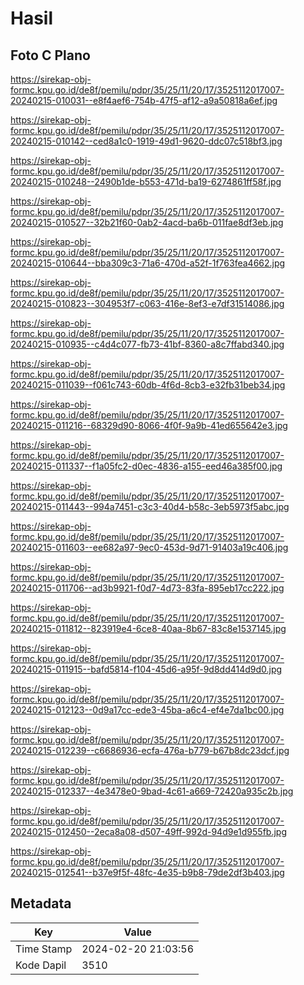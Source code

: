 # Hasil

## Foto C Plano

https://sirekap-obj-formc.kpu.go.id/de8f/pemilu/pdpr/35/25/11/20/17/3525112017007-20240215-010031--e8f4aef6-754b-47f5-af12-a9a50818a6ef.jpg

https://sirekap-obj-formc.kpu.go.id/de8f/pemilu/pdpr/35/25/11/20/17/3525112017007-20240215-010142--ced8a1c0-1919-49d1-9620-ddc07c518bf3.jpg

https://sirekap-obj-formc.kpu.go.id/de8f/pemilu/pdpr/35/25/11/20/17/3525112017007-20240215-010248--2490b1de-b553-471d-ba19-6274861ff58f.jpg

https://sirekap-obj-formc.kpu.go.id/de8f/pemilu/pdpr/35/25/11/20/17/3525112017007-20240215-010527--32b21f60-0ab2-4acd-ba6b-011fae8df3eb.jpg

https://sirekap-obj-formc.kpu.go.id/de8f/pemilu/pdpr/35/25/11/20/17/3525112017007-20240215-010644--bba309c3-71a6-470d-a52f-1f763fea4662.jpg

https://sirekap-obj-formc.kpu.go.id/de8f/pemilu/pdpr/35/25/11/20/17/3525112017007-20240215-010823--304953f7-c063-416e-8ef3-e7df31514086.jpg

https://sirekap-obj-formc.kpu.go.id/de8f/pemilu/pdpr/35/25/11/20/17/3525112017007-20240215-010935--c4d4c077-fb73-41bf-8360-a8c7ffabd340.jpg

https://sirekap-obj-formc.kpu.go.id/de8f/pemilu/pdpr/35/25/11/20/17/3525112017007-20240215-011039--f061c743-60db-4f6d-8cb3-e32fb31beb34.jpg

https://sirekap-obj-formc.kpu.go.id/de8f/pemilu/pdpr/35/25/11/20/17/3525112017007-20240215-011216--68329d90-8066-4f0f-9a9b-41ed655642e3.jpg

https://sirekap-obj-formc.kpu.go.id/de8f/pemilu/pdpr/35/25/11/20/17/3525112017007-20240215-011337--f1a05fc2-d0ec-4836-a155-eed46a385f00.jpg

https://sirekap-obj-formc.kpu.go.id/de8f/pemilu/pdpr/35/25/11/20/17/3525112017007-20240215-011443--994a7451-c3c3-40d4-b58c-3eb5973f5abc.jpg

https://sirekap-obj-formc.kpu.go.id/de8f/pemilu/pdpr/35/25/11/20/17/3525112017007-20240215-011603--ee682a97-9ec0-453d-9d71-91403a19c406.jpg

https://sirekap-obj-formc.kpu.go.id/de8f/pemilu/pdpr/35/25/11/20/17/3525112017007-20240215-011706--ad3b9921-f0d7-4d73-83fa-895eb17cc222.jpg

https://sirekap-obj-formc.kpu.go.id/de8f/pemilu/pdpr/35/25/11/20/17/3525112017007-20240215-011812--823919e4-6ce8-40aa-8b67-83c8e1537145.jpg

https://sirekap-obj-formc.kpu.go.id/de8f/pemilu/pdpr/35/25/11/20/17/3525112017007-20240215-011915--bafd5814-f104-45d6-a95f-9d8dd414d9d0.jpg

https://sirekap-obj-formc.kpu.go.id/de8f/pemilu/pdpr/35/25/11/20/17/3525112017007-20240215-012123--0d9a17cc-ede3-45ba-a6c4-ef4e7da1bc00.jpg

https://sirekap-obj-formc.kpu.go.id/de8f/pemilu/pdpr/35/25/11/20/17/3525112017007-20240215-012239--c6686936-ecfa-476a-b779-b67b8dc23dcf.jpg

https://sirekap-obj-formc.kpu.go.id/de8f/pemilu/pdpr/35/25/11/20/17/3525112017007-20240215-012337--4e3478e0-9bad-4c61-a669-72420a935c2b.jpg

https://sirekap-obj-formc.kpu.go.id/de8f/pemilu/pdpr/35/25/11/20/17/3525112017007-20240215-012450--2eca8a08-d507-49ff-992d-94d9e1d955fb.jpg

https://sirekap-obj-formc.kpu.go.id/de8f/pemilu/pdpr/35/25/11/20/17/3525112017007-20240215-012541--b37e9f5f-48fc-4e35-b9b8-79de2df3b403.jpg


## Metadata

| Key        | Value               |
| ---------- | ------------------- |
| Time Stamp | 2024-02-20 21:03:56 |
| Kode Dapil | 3510                |




